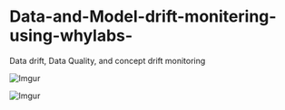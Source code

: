 # Data-and-Model-drift-monitering-using-whylabs-
Data drift, Data Quality, and concept drift monitoring 


![Imgur](https://imgur.com/0jLRpKT.png)

![Imgur](https://imgur.com/L1pnqhT.png)
